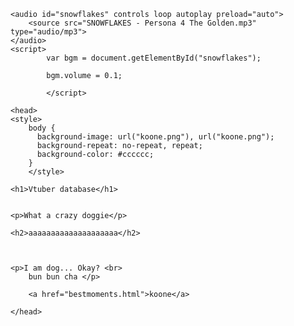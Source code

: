 
<html>
    
    
    
    
    <audio id="snowflakes" controls loop autoplay preload="auto">
        <source src="SNOWFLAKES - Persona 4 The Golden.mp3" type="audio/mp3">
    </audio>
    <script>
            var bgm = document.getElementById("snowflakes");
            
            bgm.volume = 0.1;
           
            </script> 
    
    <head>
    <style> 
        body {
          background-image: url("koone.png"), url("koone.png");
          background-repeat: no-repeat, repeat;
          background-color: #cccccc;
        }
        </style>

    <h1>Vtuber database</h1>
    
    
    <p>What a crazy doggie</p>
    
    <h2>aaaaaaaaaaaaaaaaaaaa</h2>


        
    <p>I am dog... Okay? <br>
        bun bun cha </p>
        
        <a href="bestmoments.html">koone</a>

    </head>
    
</html>
